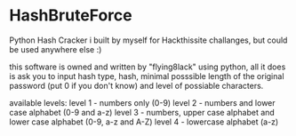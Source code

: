 # HashBruteForce
Python Hash Cracker i built by myself for Hackthissite challanges, but could be used anywhere else :)


this software is owned and written by "flying8lack" using python, all it does is ask you to input hash type, hash, minimal posssible length of the
original password (put 0 if you don't know) and level of possiable characters.


available levels:
  level 1 - numbers only (0-9)
  level 2 - numbers and lower case alphabet (0-9 and a-z)
  level 3 - numbers, upper case alphabet and lower case alphabet (0-9, a-z and A-Z)
  level 4 - lowercase alphabet (a-z)
